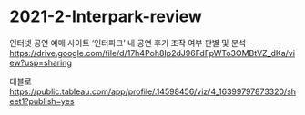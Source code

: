 # 2021-2-Interpark-review

인터넷 공연 예매 사이트 ‘인터파크’ 내 공연 후기 조작 여부 판별 및 분석
https://drive.google.com/file/d/17h4Poh8Ip2dJ96FdFpWTo3OMBtVZ_dKa/view?usp=sharing

태블로
https://public.tableau.com/app/profile/.14598456/viz/4_16399797873320/sheet1?publish=yes
